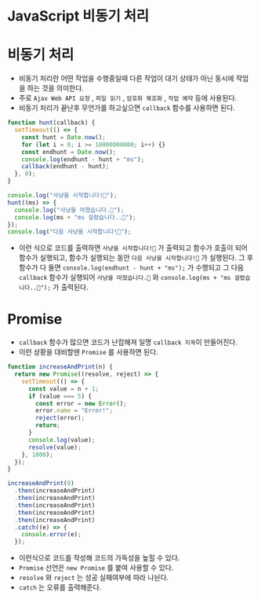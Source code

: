 # JavaScript 비동기 처리

# 비동기 처리

- 비동기 처리란 어떤 작업을 수행중일때 다른 작업이 대기 상태가 아닌 동시에 작업을 하는 것을 의미한다.
- 주로 `Ajax Web API 요청` , `파일 읽기` , `암호화 복호화` , `작업 예약` 등에 사용된다.
- 비동기 처리가 끝난후 무언가를 하고싶으면 `callback` 함수를 사용하면 된다.

```javascript
function hunt(callback) {
  setTimeout(() => {
    const hunt = Date.now();
    for (let i = 0; i >= 10000000000; i++) {}
    const endhunt = Date.now();
    console.log(endhunt - hunt + "ms");
    callback(endhunt - hunt);
  }, 0);
}

console.log("사냥을 시작합니다!🦴");
hunt((ms) => {
  console.log("사냥을 마쳤습니다.🦴");
  console.log(ms + "ms 걸렸습니다..🦴");
});
console.log("다음 사냥을 시작합니다!🦴");
```

- 이런 식으로 코드를 출력하면 `사냥을 시작합니다!🦴` 가 출력되고 함수가 호출이 되어 함수가 실행되고, 함수가 실행되는 동안 `다음 사냥을 시작합니다!🦴` 가 실행된다. 그 후 함수가 다 돌면 `console.log(endhunt - hunt + "ms");` 가 수행되고 그 다음 `callback` 함수가 실행되어 `사냥을 마쳤습니다.🦴` 와 `console.log(ms + "ms 걸렸습니다..🦴");` 가 출력된다.

# Promise

- `callback` 함수가 많으면 코드가 난잡해져 일명 `callback 지옥`이 만들어진다.
- 이런 상황을 대비할땐 `Promise` 를 사용하면 된다.

```javascript
function increaseAndPrint(n) {
  return new Promise((resolve, reject) => {
    setTimeout(() => {
      const value = n + 1;
      if (value === 5) {
        const error = new Error();
        error.name = "Error!";
        reject(error);
        return;
      }
      console.log(value);
      resolve(value);
    }, 1000);
  });
}

increaseAndPrint(0)
  .then(increaseAndPrint)
  .then(increaseAndPrint)
  .then(increaseAndPrint)
  .then(increaseAndPrint)
  .then(increaseAndPrint)
  .catch((e) => {
    console.error(e);
  });
```

- 이런식으로 코드를 작성해 코드의 가독성을 높힐 수 있다.
- `Promise` 선언은 `new Promise` 를 붙여 사용할 수 있다.
- `resolve` 와 `reject` 는 성공 실패여부에 따라 나뉜다.
- `catch` 는 오류를 출력해준다.
